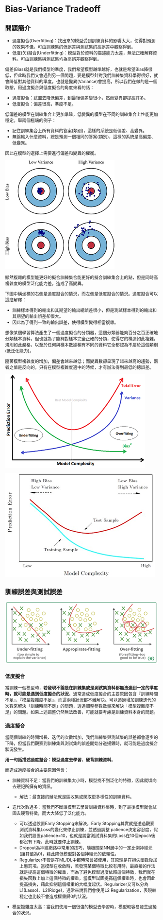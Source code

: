 # Bias-Variance Tradeoff

## 問題簡介

* 過度擬合\(Overfitting\)：找出來的模型受到訓練資料的影響太大，使得對預測的效果不佳。可由訓練集的低誤差與測試集的高誤差中觀察得到。
* 低度\(欠\)擬合\(Underfitting\)：模型對於資料的描述能力太差，無法正確解釋資料。可由訓練集與測試集均為高誤差觀察得到。

偏差\(Bias\)就是我們模型的準度，我們希望模型越準越好，也就是希望Bias降很低，但此時我們又會遇到另一個問題，要是模型針對我們訓練集資料學得很好，就會降低對其他資料的準度，也就是變異\(Variance\)會提高，所以我們在做的是一個取捨，用過度擬合與低度擬合的角度來看的話：

* 過度擬合：試圖去降低偏差，到最後偏差變很小，然而變異卻提高許多。
* 低度擬合：偏差很高，準度不足。

低偏差的模型在訓練集合上更加準確，低變異的模型在不同的訓練集合上性能更加穩定。舉兩個極端的例子：

* 記住訓練集合上所有資料的答案\(類別\)，這樣的系統是低偏差、高變異。
* 無論輸入什麼資料，總是預測一個相同的答案\(類別\)，這樣的系統是高偏差、低變異。

因此在模型的選擇上需要進行偏差和變異的權衡。



![&#x504F;&#x5DEE;&#x8207;&#x8B8A;&#x7570;&#x6578;&#x7684;&#x5F71;&#x97FF;](../.gitbook/assets/bias-and-variance_orig-min.png)

顯然複雜的模型能更好的擬合訓練集合能更好的擬合訓練集合上的點，但是同時高複雜度的模型泛化能力差，造成了高變異。

下圖中橫坐標的右側是過度擬合的情況，而左側是低度擬合的情況。過度擬合可以這麼解釋：

* 訓練樣本得到的輸出和其期望的輸出總誤差很小，但是測試樣本得到的輸出和其期望的輸出誤差卻很大。
* 因此為了得到一致的輸出誤差，使得模型變得相當複雜。

想像某個學習算法產生了一個過度擬合的分類器，這個分類器能夠百分之百正確地分類樣本資料，但也就為了能夠對樣本完全正確的分類，使得它的構造如此複雜，規則如此嚴格，以至於任何與樣本數據稍有不同的資料它全都認為不屬於這個類別\(低泛化能力\)。

隨著模型複雜度的增加，偏差會越來越低；而變異數卻呈現了越來越高的趨勢，兩者之值是反向的，只有在模型複雜度適中的時候，才有辦法得到最低的總誤差。



![&#x6A21;&#x578B;&#x8907;&#x96DC;&#x5EA6;&#x5C0D;&#x9810;&#x6E2C;&#x80FD;&#x529B;&#x7684;&#x5F71;&#x97FF;](../.gitbook/assets/bias-variance-tradeoff-min.png)

![&#x6A21;&#x578B;&#x8907;&#x96DC;&#x5EA6;&#x5C0D;&#x9810;&#x6E2C;&#x504F;&#x5DEE;-&#x8B8A;&#x7570;&#x6578;&#x7684;&#x5F71;&#x97FF;](../.gitbook/assets/bias-variance-tradeoff.jpg)

## 訓練誤差與測試誤差

![&#x904E;&#x5EA6;&#x8207;&#x4F4E;&#x5EA6;&#x64EC;&#x5408;&#x65BC;&#x6A21;&#x578B;&#x9810;&#x6E2C;&#x7684;&#x7D50;&#x679C;](../.gitbook/assets/over-under-fitting-min.png)

### 低度擬合

當訓練一個模型時，**若發現不論是在訓練集或是測試集資料都無法達到一定的準度時，就可能是遇到低度擬合的狀況**。通常造成低度擬合的主要原因包含『訓練時間不足』、『模型複雜度不足』，而這兩種狀況都不難解決。可以透過增加訓練迭代的次數來解決「訓練時間不足」的問題，透過調整參數數量來解決「模型複雜度不足」的問題。如果上述調整仍然無法改善，可能就要考慮是訓練資料本身的問題。

### 過度擬合

當隨個訓練的時間增長、迭代的次數增加，我們訓練集與測試集的誤差都會逐步的下降，但當我們觀察到訓練集與測試集的誤差開始分道揚鑣時，就可能是過度擬合狀況發生。

**用一句話描述過度擬合：模型過度去學習、硬背訓練資料**。

而造成過度擬合的主要原因包含：

* 訓練資料不足：當我們的訓練集太小時，模型找不到泛化的特徵，因此就頃向去硬記所擁有的資訊。
  * 解法：最直接的辦法就是區收集或爬取更多樣性的訓練資料。
* 迭代次數過多：當我們不斷讓模型去學習訓練資料集時，到了最後模型就會試圖去硬背特徵，而大大降低了泛化能力。

  * 可以透過設置Early Stopping來解決，Early Stopping其實就是透過觀察測試資料集Loss的變化來停止訓練，並透過調整 patience決定容忍度，假如我們設置patience=10，也就是說當測試資料集的Loss在10個epoch後都沒有下降，此時就要停止訓練。
  * Dropout為神經網路中常用的技巧，隨機關閉NN層中的一定比例神經元\(讓其值為0\)，藉此降低模型對各個神經元的依賴性。
  * Regularizer不管是在ML/DL中都時常會被使用，其原理是在損失函數後加上懲罰項。當模型在收斂時，若發現某個特徵比較有用時，最直接的作法就是提高這個特徵的權重，而為了避免模型過度依賴這個特徵，我們就在損失函數上加上這個特徵的權重，當模型試圖提高這個權重時，也會因此提高損失，藉此抑制這個權重的大幅度起伏。Regularizer又可以分為L1\(Lasso\)、L2\(Ridge\)，通常來說我們會使用L2 Regularization，表現較穩定也比較不會造成權重歸0的狀況。



* 模型複雜度太高：當我們使用一個很強的模型去學習時，模型較容易發生過擬合的狀況。



